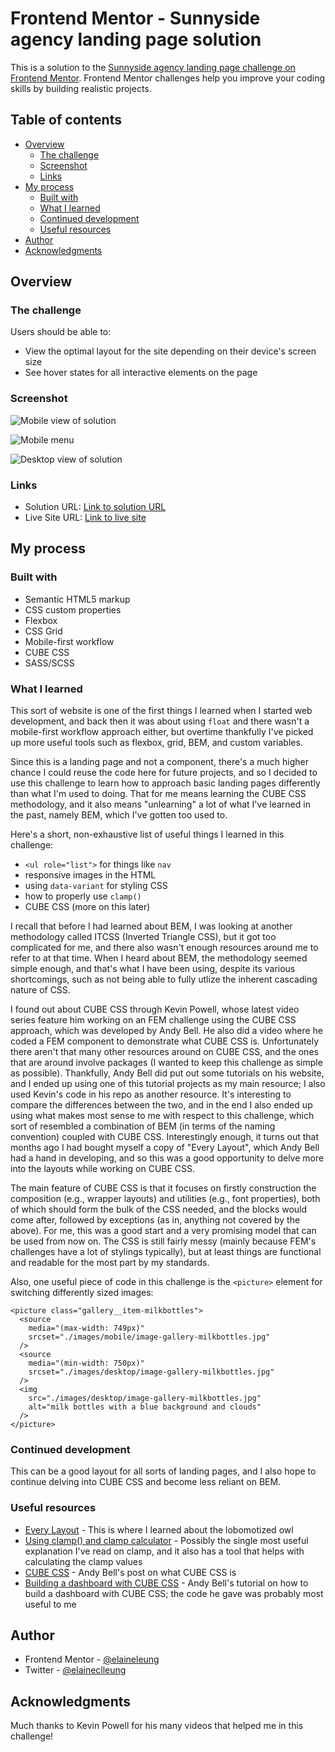 # Frontend Mentor - Sunnyside agency landing page solution

This is a solution to the [Sunnyside agency landing page challenge on Frontend Mentor](https://www.frontendmentor.io/challenges/sunnyside-agency-landing-page-7yVs3B6ef). Frontend Mentor challenges help you improve your coding skills by building realistic projects.

## Table of contents

- [Overview](#overview)
  - [The challenge](#the-challenge)
  - [Screenshot](#screenshot)
  - [Links](#links)
- [My process](#my-process)
  - [Built with](#built-with)
  - [What I learned](#what-i-learned)
  - [Continued development](#continued-development)
  - [Useful resources](#useful-resources)
- [Author](#author)
- [Acknowledgments](#acknowledgments)

## Overview

### The challenge

Users should be able to:

- View the optimal layout for the site depending on their device's screen size
- See hover states for all interactive elements on the page

### Screenshot

![Mobile view of solution](./design/mobile.png)

![Mobile menu](./design/mobile-menu.png)

![Desktop view of solution](./design/desktop.png)

### Links

- Solution URL: [Link to solution URL](https://www.frontendmentor.io/solutions/responsive-landing-page-with-cube-css-zJrpzUIQqd)
- Live Site URL: [Link to live site](https://elaineleung.github.io/frontendmentor/sunnysideagencylandingpage/)

## My process

### Built with

- Semantic HTML5 markup
- CSS custom properties
- Flexbox
- CSS Grid
- Mobile-first workflow
- CUBE CSS
- SASS/SCSS

### What I learned

This sort of website is one of the first things I learned when I started web development, and back then it was about using `float` and there wasn't a mobile-first workflow approach either, but overtime thankfully I've picked up more useful tools such as flexbox, grid, BEM, and custom variables. 

Since this is a landing page and not a component, there's a much higher chance I could reuse the code here for future projects, and so I decided to use this challenge to learn how to approach basic landing pages differently than what I'm used to doing. That for me means learning the CUBE CSS methodology, and it also means "unlearning" a lot of what I've learned in the past, namely BEM, which I've gotten too used to. 

Here's a short, non-exhaustive list of useful things I learned in this challenge:

- `<ul role="list">` for things like `nav`
- responsive images in the HTML
- using `data-variant` for styling CSS
- how to properly use `clamp()`
- CUBE CSS (more on this later)

I recall that before I had learned about BEM, I was looking at another methodology called ITCSS (Inverted Triangle CSS), but it got too complicated for me, and there also wasn't enough resources around me to refer to at that time. When I heard about BEM, the methodology seemed simple enough, and that's what I have been using, despite its various shortcomings, such as not being able to fully utlize the inherent cascading nature of CSS. 

I found out about CUBE CSS through Kevin Powell, whose latest video series feature him working on an FEM challenge using the CUBE CSS approach, which was developed by Andy Bell. He also did a video where he coded a FEM component to demonstrate what CUBE CSS is. Unfortunately there aren't that many other resources around on CUBE CSS, and the ones that are around involve packages (I wanted to keep this challenge as simple as possible). Thankfully, Andy Bell did put out some tutorials on his website, and I ended up using one of this tutorial projects as my main resource; I also used Kevin's code in his repo as another resource. It's interesting to compare the differences between the two, and in the end I also ended up using what makes most sense to me with respect to this challenge, which sort of resembled a combination of BEM (in terms of the naming convention) coupled with CUBE CSS. Interestingly enough, it turns out that months ago I had bought myself a copy of "Every Layout", which Andy Bell had a hand in developing, and so this was a good opportunity to delve more into the layouts while working on CUBE CSS.

The main feature of CUBE CSS is that it focuses on firstly construction the composition (e.g., wrapper layouts) and utilities (e.g., font properties), both of which should form the bulk of the CSS needed, and the blocks would come after, followed by exceptions (as in, anything not covered by the above). For me, this was a good start and a very promising model that can be used from now on. The CSS is still fairly messy (mainly because FEM's challenges have a lot of stylings typically), but at least things are functional and readable for the most part by my standards.

Also, one useful piece of code in this challenge is the `<picture>` element for switching differently sized images:

```
<picture class="gallery__item-milkbottles">
  <source
    media="(max-width: 749px)"
    srcset="./images/mobile/image-gallery-milkbottles.jpg"
  />
  <source
    media="(min-width: 750px)"
    srcset="./images/desktop/image-gallery-milkbottles.jpg"
  />
  <img
    src="./images/desktop/image-gallery-milkbottles.jpg"
    alt="milk bottles with a blue background and clouds"
  />
</picture>
```


### Continued development

This can be a good layout for all sorts of landing pages, and I also hope to continue delving into CUBE CSS and become less reliant on BEM.

### Useful resources

- [Every Layout](https://every-layout.dev/) - This is where I learned about the lobomotized owl
- [Using clamp() and clamp calculator](https://css-tricks.com/linearly-scale-font-size-with-css-clamp-based-on-the-viewport/) - Possibly the single most useful explanation I've read on clamp, and it also has a tool that helps with calculating the clamp values
- [CUBE CSS](https://piccalil.li/blog/cube-css/) - Andy Bell's post on what CUBE CSS is
- [Building a dashboard with CUBE CSS](https://piccalil.li/tutorial/build-a-dashboard-with-cube-css/) - Andy Bell's tutorial on how to build a dashboard with CUBE CSS; the code he gave was probably most useful to me


## Author

- Frontend Mentor - [@elaineleung](https://www.frontendmentor.io/profile/elaineleung)
- Twitter - [@elaineclleung](https://twitter.com/elaineclleung)

## Acknowledgments

Much thanks to Kevin Powell for his many videos that helped me in this challenge!